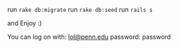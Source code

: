 run `rake db:migrate`
run `rake db:seed`
run `rails s`

and Enjoy :)


You can log on with:
lol@penn.edu
password: password